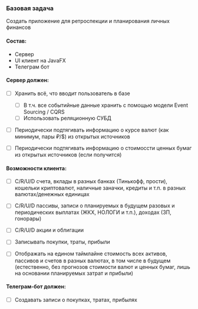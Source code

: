 ### Базовая задача 
Создать приложение для ретроспекции и планирования личных финансов


#### Состав:

* Сервер
* UI клиент на JavaFX
* Телеграм бот

#### Сервер должен:
- [ ] Хранить всё, что вводит пользователь в базе
    - [ ] В т.ч. все событийные данные хранить с помощью модели
          Event Sourcing / CQRS
    - [ ] Использовать реляционную СУБД
- [ ] Периодически подтягивать информацию о курсе валют 
      (как минимум, пары ₽/$) из открытых источников
- [ ] Периодически подтягивать информацию о стоимоссти ценных
      бумаг из открытых источников (если получится)


#### Возможности клиента:
- [ ] C/R/U/D счета, вклады в разных банках (Тинькофф, прости),
      кошельки криптовалют, наличные заначки, кредиты и т.п. в
      разных валютах/денежных единицах
- [ ] C/R/U/D пассивы, записи о планируемых в будущем разовых
      и периодических выплатах (ЖКХ, НОЛОГИ и т.п.), доходах (ЗП, гонорары)
- [ ] C/R/U/D акции и облигации     
- [ ] Записывать покупки, траты, прибыли
- [ ] Отображать на едином таймлайне стоимость всех активов, пассивов
      и счетов в разных валютах, в том числе в будущем (естественно,
      без прогнозов стоимости валют и ценных бумаг, лишь на
      основании планируемых затрат и прибыли)


#### Телеграм-бот должен:
- [ ] Создавать записи о покупках, тратах, прибылях


